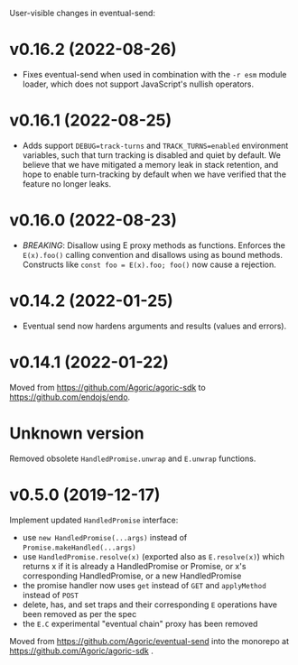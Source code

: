 User-visible changes in eventual-send:

# v0.16.2 (2022-08-26)

- Fixes eventual-send when used in combination with the `-r esm` module loader,
  which does not support JavaScript's nullish operators.

# v0.16.1 (2022-08-25)

- Adds support `DEBUG=track-turns` and `TRACK_TURNS=enabled` environment
  variables, such that turn tracking is disabled and quiet by default.
  We believe that we have mitigated a memory leak in stack retention, and hope
  to enable turn-tracking by default when we have verified that the feature no
  longer leaks.

# v0.16.0 (2022-08-23)

- *BREAKING*: Disallow using E proxy methods as functions.
  Enforces the `E(x).foo()` calling convention and disallows using as bound
  methods. Constructs like `const foo = E(x).foo; foo()` now cause a rejection.

# v0.14.2 (2022-01-25)

- Eventual send now hardens arguments and results (values and errors).


# v0.14.1 (2022-01-22)

Moved from https://github.com/Agoric/agoric-sdk to
https://github.com/endojs/endo.


# Unknown version

Removed obsolete `HandledPromise.unwrap` and `E.unwrap` functions.


# v0.5.0 (2019-12-17)

Implement updated `HandledPromise` interface:

- use `new HandledPromise(...args)` instead of `Promise.makeHandled(...args)`
- use `HandledPromise.resolve(x)` (exported also as `E.resolve(x)`) which
  returns x if it is already a HandledPromise or Promise, or x's corresponding
  HandledPromise, or a new HandledPromise
- the promise handler now uses `get` instead of `GET` and `applyMethod` instead of `POST`
- delete, has, and set traps and their corresponding `E` operations have been removed as per the spec
- the `E.C` experimental "eventual chain" proxy has been removed

Moved from https://github.com/Agoric/eventual-send into the monorepo at
https://github.com/Agoric/agoric-sdk .
